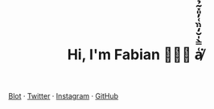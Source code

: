 <!DOCTYPE html>
<html lang="en">
<head>
    <meta charset="UTF-8">
    <meta name="viewport" content="width=device-width, initial-scale=1.0">
    <title>afk napping</title>
    <link rel="stylesheet" href="https://fonts.xz.style/serve/inter.css">
<link rel="stylesheet" href="https://cdn.jsdelivr.net/npm/@exampledev/new.css@1.1.2/new.min.css">
</head>
<body>

<header>

#  Hi, I'm Fabian 🧨🔥💥 a̸͑̿̀̍̆̒̈̏͑̓̎̽͂̉̓̂̃̇̀̿̽̃̋̍́̅̏̅́̅̈͐̾̑̉̓̈͘͝

<nav>

<!-- [one](2.html) / [two](2.html) / [three](2.html) -->

</nav>

</header>

[Blot](https://afknapping.blot.im/) · [Twitter](https://twitter.com/afknapping) · [Instagram](https://www.instagram.com/afknapping/) · [GitHub](https://github.com/afknapping)



<script src="https://cdnjs.cloudflare.com/ajax/libs/p5.js/1.0.0/p5.js"></script>

<script>

var w = window.innerWidth;
var h = window.innerHeight;

function setup() {
//   createCanvas(710, 400, WEBGL);
//   createCanvas(windowWidth/2, windowHeight/2, WEBGL);
  canvas=createCanvas(w, h, WEBGL);


}

function draw() {
  background(190);

  noFill();
  stroke(255);
  push();
  translate(w/3, height * 0.35, h/3*-1);
  rotateY(millis() / 10000)
  rotateX(millis() / 16000)
  sphere(300);
  pop();
  console.log("drawed");

}

// function windowResized() {
//   resizeCanvas(windowWidth/2, windowHeight/2);
// }

window.onresize = function() {
  // assigns new values for width and height variables
  w = window.innerWidth;
  h = window.innerHeight;  
  canvas.size(w,h);
}
</script>



</body>
</html>

<style>

#defaultCanvas0 {
    position: absolute;
    z-index: -1;
    top: 0;
    left: 0;
    width: 100%;
    height: 100%;
}

</style>

